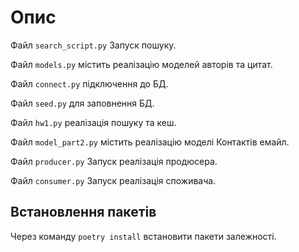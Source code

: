 # Опис

Файл `search_script.py` Запуск пошуку.

Файл `models.py` містить реалізацію моделей авторів та цитат.

Файл `connect.py` підключення до БД.

Файл `seed.py` для заповнення БД.

Файл `hw1.py` реалізація пошуку та кеш.

Файл `model_part2.py` містить реалізацію моделі Контактів емайл.

Файл `producer.py` Запуск реалізація продюсера.

Файл `consumer.py` Запуск реалізація споживача.


## Встановлення пакетів

Через команду `poetry install` встановити пакети залежності.
